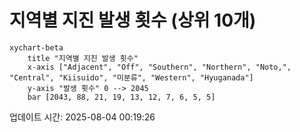 # 지역별 지진 발생 횟수 (상위 10개)

```mermaid
xychart-beta
    title "지역별 지진 발생 횟수"
    x-axis ["Adjacent", "Off", "Southern", "Northern", "Noto,", "Central", "Kiisuido", "미분류", "Western", "Hyuganada"]
    y-axis "발생 횟수" 0 --> 2045
    bar [2043, 88, 21, 19, 13, 12, 7, 6, 5, 5]
```

업데이트 시간: 2025-08-04 00:19:26

